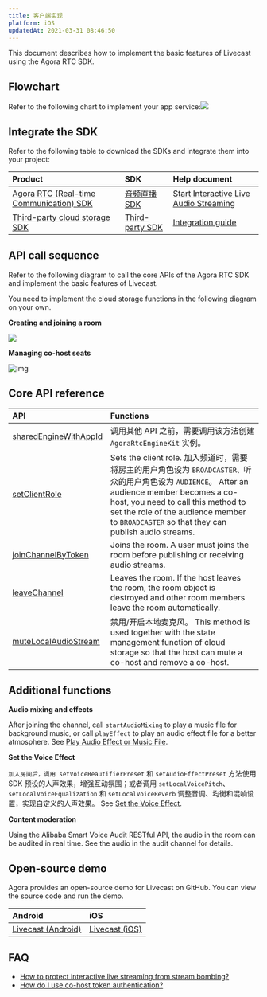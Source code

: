 ```yaml
---
title: 客户端实现
platform: iOS
updatedAt: 2021-03-31 08:46:50
---
```

This document describes how to implement the basic features of Livecast using the Agora RTC SDK.



## Flowchart

Refer to the following chart to implement your app service:![](https://web-cdn.agora.io/docs-files/1617009861278)


## Integrate the SDK

Refer to the following table to download the SDKs and integrate them into your project:

| Product | SDK | Help document |
| :----------------------------------------------------------- | :----------------------------------------------------------- | :----------------------------------------------------------- |
| [Agora RTC (Real-time Communication) SDK](/cn/InteractiveBroadcast/product_live?platform=AllPlatforms) | [音频直播 SDK](/cn/livecast/downloads?platform=iOS) | [Start Interactive Live Audio Streaming](/cn/InteractiveBroadcast/start_live_audio_ios?platform=iOS) |
| [Third-party cloud storage SDK](https://leancloud.cn/) | [Third-party SDK](https://leancloud.cn/docs/sdk_down.html) | [Integration guide](https://leancloud.cn/docs/leanstorage_guide-java.html) |

## API call sequence

Refer to the following diagram to call the core APIs of the Agora RTC SDK and implement the basic features of Livecast.

<div class="alert note">You need to implement the cloud storage functions in the following diagram on your own.</div>

**Creating and joining a room**

![](https://web-cdn.agora.io/docs-files/1617073965299)

**Managing co-host seats**

![img](https://confluence.agoralab.co/download/attachments/721393269/%E9%BA%A6%E4%BD%8D.png?version=1&modificationDate=1615803522208&api=v2)


## Core API reference

| API | Functions |
| :----------------------------------------------------------- | :----------------------------------------------------------- |
| [sharedEngineWithAppId](API%20Reference/oc/Classes/AgoraRtcEngineKit.html#//api/name/sharedEngineWithAppId:delegate:) | 调用其他 API 之前，需要调用该方法创建 `AgoraRtcEngineKit` 实例。 |
| [setClientRole](API%20Reference/oc/Classes/AgoraRtcEngineKit.html#//api/name/setClientRole:) | Sets the client role. 加入频道时，需要将房主的用户角色设为 `BROADCASTER、`听众的用户角色设为 `AUDIENCE`。 After an audience member becomes a co-host, you need to call this method to set the role of the audience member to `BROADCASTER` so that they can publish audio streams. |
| [joinChannelByToken](API%20Reference/oc/Classes/AgoraRtcEngineKit.html#//api/name/joinChannelByToken:channelId:info:uid:joinSuccess:) | Joins the room. A user must joins the room before publishing or receiving audio streams. |
| [leaveChannel](API%20Reference/oc/Classes/AgoraRtcEngineKit.html#//api/name/leaveChannel:) | Leaves the room. If the host leaves the room, the room object is destroyed and other room members leave the room automatically. |
| [muteLocalAudioStream](API%20Reference/oc/Classes/AgoraRtcEngineKit.html#//api/name/muteLocalAudioStream:) | 禁用/开启本地麦克风。 This method is used together with the state management function of cloud storage so that the host can mute a co-host and remove a co-host. |

## Additional functions

**Audio mixing and effects**

After joining the channel, call `startAudioMixing` to play a music file for background music, or call `playEffect` to play an audio effect file for a better atmosphere. See [Play Audio Effect or Music File](/cn/InteractiveBroadcast/effect_mixing_ios?platform=iOS).

**Set the Voice Effect**

`加入房间后，调用 setVoiceBeautifierPreset` 和 `setAudioEffectPreset` 方法使用 SDK 预设的人声效果，增强互动氛围；或者调用 `setLocalVoicePitch`、`setLocalVoiceEqualization` 和 `setLocalVoiceReverb` 调整音调、均衡和混响设置，实现自定义的人声效果。 See [Set the Voice Effect](/cn/InteractiveBroadcast/voice_changer_apple?platform=iOS).

**Content moderation**

Using the Alibaba Smart Voice Audit RESTful API, the audio in the room can be audited in real time. See the audio in the audit channel for details.[](/cn/AliyunAudioModeration/quickstart_ali_audio?platform=RESTful)

## Open-source demo

Agora provides an open-source demo for Livecast on GitHub. You can view the source code and run the demo.

| Android | iOS |
| :----------------------------------------------------------- | :----------------------------------------------------------- |
| [Livecast (Android)](https://github.com/AgoraIO-Usecase/InteractivePodcast/tree/main/Android) | [Livecast (iOS)](https://github.com/AgoraIO-Usecase/InteractivePodcast/tree/main/iOS) |

## FAQ

- [How to protect interactive live streaming from stream bombing?](https://docs.agora.io/cn/InteractiveBroadcast/faq/stream_bombing)
- [How do I use co-host token authentication?](https://docs.agora.io/cn/InteractiveBroadcast/faq/token_cohost)